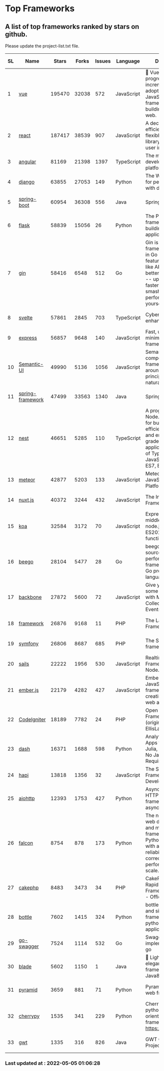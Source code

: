 # Top Frameworks
## A list of top frameworks ranked by stars on github.  
Please update the project-list.txt file.

| SL| Name  | Stars| Forks| Issues | Language | Description | Last Commit |
| --| ------| -----| ---- | ------ | -------- | ----------- | ----------- |
| 1 | [vue](https://github.com/vuejs/vue) | 195470 | 32038 | 572 | JavaScript | 🖖 Vue.js is a progressive, incrementally-adoptable JavaScript framework for building UI on the web. | 2022-05-03 00:47:22 |
| 2 | [react](https://github.com/facebook/react) | 187417 | 38539 | 907 | JavaScript | A declarative, efficient, and flexible JavaScript library for building user interfaces. | 2022-05-04 20:25:27 |
| 3 | [angular](https://github.com/angular/angular) | 81169 | 21398 | 1397 | TypeScript | The modern web developer’s platform | 2022-05-04 23:30:52 |
| 4 | [django](https://github.com/django/django) | 63855 | 27053 | 149 | Python | The Web framework for perfectionists with deadlines. | 2022-05-04 15:31:42 |
| 5 | [spring-boot](https://github.com/spring-projects/spring-boot) | 60954 | 36308 | 556 | Java | Spring Boot | 2022-05-04 21:31:00 |
| 6 | [flask](https://github.com/pallets/flask) | 58839 | 15056 | 26 | Python | The Python micro framework for building web applications. | 2022-05-03 18:17:03 |
| 7 | [gin](https://github.com/gin-gonic/gin) | 58416 | 6548 | 512 | Go | Gin is a HTTP web framework written in Go (Golang). It features a Martini-like API with much better performance -- up to 40 times faster. If you need smashing performance, get yourself some Gin. | 2022-04-26 00:51:13 |
| 8 | [svelte](https://github.com/sveltejs/svelte) | 57861 | 2845 | 703 | TypeScript | Cybernetically enhanced web apps | 2022-05-04 13:32:46 |
| 9 | [express](https://github.com/expressjs/express) | 56857 | 9648 | 140 | JavaScript | Fast, unopinionated, minimalist web framework for node. | 2022-04-29 19:32:26 |
| 10 | [Semantic-UI](https://github.com/Semantic-Org/Semantic-UI) | 49990 | 5136 | 1056 | JavaScript | Semantic is a UI component framework based around useful principles from natural language. | 2018-10-21 20:59:02 |
| 11 | [spring-framework](https://github.com/spring-projects/spring-framework) | 47499 | 33563 | 1340 | Java | Spring Framework | 2022-05-03 18:14:53 |
| 12 | [nest](https://github.com/nestjs/nest) | 46651 | 5285 | 110 | TypeScript | A progressive Node.js framework for building efficient, scalable, and enterprise-grade server-side applications on top of TypeScript & JavaScript (ES6, ES7, ES8) 🚀 | 2022-05-04 12:21:19 |
| 13 | [meteor](https://github.com/meteor/meteor) | 42877 | 5203 | 133 | JavaScript | Meteor, the JavaScript App Platform | 2022-05-02 13:42:12 |
| 14 | [nuxt.js](https://github.com/nuxt/nuxt.js) | 40372 | 3244 | 432 | JavaScript | The Intuitive Vue(2) Framework | 2021-12-17 13:20:07 |
| 15 | [koa](https://github.com/koajs/koa) | 32584 | 3172 | 70 | JavaScript | Expressive middleware for node.js using ES2017 async functions | 2022-04-06 16:09:57 |
| 16 | [beego](https://github.com/beego/beego) | 28104 | 5477 | 28 | Go | beego is an open-source, high-performance web framework for the Go programming language. | 2022-04-29 03:55:21 |
| 17 | [backbone](https://github.com/jashkenas/backbone) | 27872 | 5600 | 72 | JavaScript | Give your JS App some Backbone with Models, Views, Collections, and Events | 2022-04-26 12:19:45 |
| 18 | [framework](https://github.com/laravel/framework) | 26876 | 9168 | 11 | PHP | The Laravel Framework. | 2022-05-04 20:44:22 |
| 19 | [symfony](https://github.com/symfony/symfony) | 26806 | 8687 | 685 | PHP | The Symfony PHP framework | 2022-05-04 16:36:33 |
| 20 | [sails](https://github.com/balderdashy/sails) | 22222 | 1956 | 530 | JavaScript | Realtime MVC Framework for Node.js | 2022-03-19 01:23:36 |
| 21 | [ember.js](https://github.com/emberjs/ember.js) | 22179 | 4282 | 427 | JavaScript | Ember.js - A JavaScript framework for creating ambitious web applications | 2022-05-03 20:31:33 |
| 22 | [CodeIgniter](https://github.com/bcit-ci/CodeIgniter) | 18189 | 7782 | 24 | PHP | Open Source PHP Framework (originally from EllisLab) | 2022-03-03 13:29:55 |
| 23 | [dash](https://github.com/plotly/dash) | 16371 | 1688 | 598 | Python | Analytical Web Apps for Python, R, Julia, and Jupyter. No JavaScript Required. | 2022-05-04 19:21:05 |
| 24 | [hapi](https://github.com/hapijs/hapi) | 13818 | 1356 | 32 | JavaScript | The Simple, Secure Framework Developers Trust | 2022-04-29 14:13:00 |
| 25 | [aiohttp](https://github.com/aio-libs/aiohttp) | 12393 | 1753 | 427 | Python | Asynchronous HTTP client/server framework for asyncio and Python | 2022-05-02 10:19:24 |
| 26 | [falcon](https://github.com/falconry/falcon) | 8754 | 878 | 173 | Python | The no-nonsense web data plane API and microservices framework for Python developers, with a focus on reliability, correctness, and performance at scale. | 2022-04-09 10:56:54 |
| 27 | [cakephp](https://github.com/cakephp/cakephp) | 8483 | 3473 | 34 | PHP | CakePHP: The Rapid Development Framework for PHP - Official Repository | 2022-04-30 21:34:17 |
| 28 | [bottle](https://github.com/bottlepy/bottle) | 7602 | 1415 | 324 | Python | bottle.py is a fast and simple micro-framework for python web-applications. | 2022-03-01 21:05:57 |
| 29 | [go-swagger](https://github.com/go-swagger/go-swagger) | 7524 | 1114 | 532 | Go | Swagger 2.0 implementation for go | 2022-04-20 19:44:32 |
| 30 | [blade](https://github.com/lets-blade/blade) | 5602 | 1150 | 1 | Java | :rocket: Lightning fast and elegant mvc framework for Java8 | 2022-05-04 14:28:58 |
| 31 | [pyramid](https://github.com/Pylons/pyramid) | 3659 | 881 | 71 | Python | Pyramid - A Python web framework | 2022-03-13 22:49:13 |
| 32 | [cherrypy](https://github.com/cherrypy/cherrypy) | 1535 | 341 | 229 | Python | CherryPy is a pythonic, object-oriented HTTP framework.      https://cherrypy.dev | 2022-03-13 22:31:07 |
| 33 | [gwt](https://github.com/gwtproject/gwt) | 1335 | 316 | 826 | Java | GWT Open Source Project | 2022-04-24 18:39:53 |

### Last updated at : 2022-05-05 01:06:28
